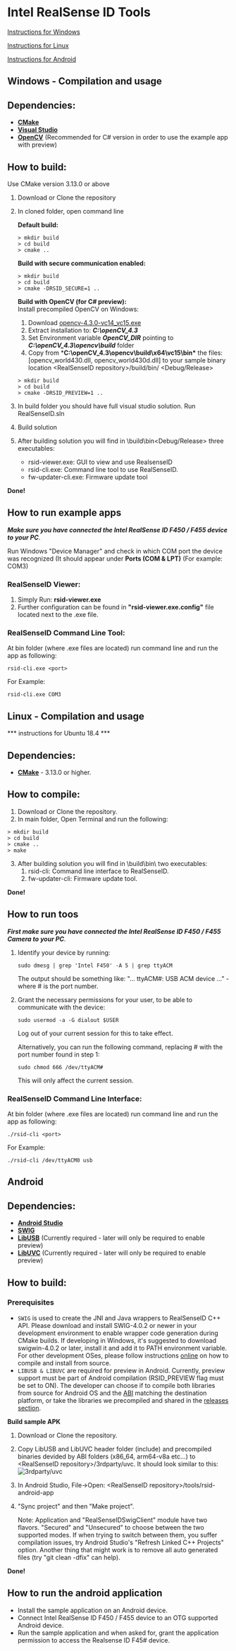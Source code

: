 
# 			Intel RealSense ID Tools

[Instructions for Windows](#windows----compilation-and-usage)

[Instructions for Linux](#linux----compilation-and-usage)

[Instructions for Android](#Android)

## **Windows** -  Compilation and usage 

##  **Dependencies**:

 -  **[CMake](https://cmake.org/)**
-   **[Visual Studio](https://visualstudio.microsoft.com/downloads/)**
-   **[OpenCV](https://sourceforge.net/projects/opencvlibrary/files/4.3.0/opencv-4.3.0-vc14_vc15.exe/download)** (Recommended for C# version in order to use the example app with preview) 


##  **How to build:**
Use CMake version 3.13.0 or above
1. Download or Clone the repository
2. In cloned folder, open command line

	**Default build:**
	```console
	> mkdir build
	> cd build
	> cmake ..
	```
	**Build with secure communication enabled:**
	```console
	> mkdir build
	> cd build
	> cmake -DRSID_SECURE=1 ..
	```
	**Build with OpenCV (for C# preview):**</br>
	Install precompiled OpenCV on Windows:
	1. Download [opencv-4.3.0-vc14_vc15.exe](https://sourceforge.net/projects/opencvlibrary/files/4.3.0/opencv-4.3.0-vc14_vc15.exe/download)
	2. Extract installation to: ***C:\openCV_4.3***
	3. Set Environment variable ***OpenCV_DIR*** pointing to ***C:\openCV_4.3\opencv\build*** folder
	4. Copy from ***C:\openCV_4.3\opencv\build\x64\vc15\bin\*** the files: [opencv_world430.dll, opencv_world430d.dll] to your sample binary location \<RealSenseID repository\>/build/bin/ <Debug/Release>
	```console
	> mkdir build
	> cd build
	> cmake -DRSID_PREVIEW=1 ..
	```

3. In build folder you should have full visual studio solution. Run RealSenseID.sln
4. Build solution
5. After building solution you will find in \build\bin\<Debug/Release> three executables:
	- rsid-viewer.exe: GUI to view and use RealsenseID
	- rsid-cli.exe: Command line tool to use RealSenseID.
	- fw-updater-cli.exe: Firmware update tool
    

**Done!**
## **How to run example apps**

***Make sure you have connected the Intel RealSense ID F450 / F455 device to your PC***.

Run Windows "Device Manager" and check in which COM port the device was recognized (It should appear under **Ports (COM & LPT)** (For example: COM3)

###  **RealSenseID Viewer:**
1. Simply Run: **rsid-viewer.exe**
2. Further configuration can be found in  **"rsid-viewer.exe.config"** file located next to the .exe file.


###  **RealSenseID Command Line Tool:**
At bin folder (where .exe files are located) run command line and run the app as following:
```console
rsid-cli.exe <port>
```
For Example:
```console
rsid-cli.exe COM3 
```


## **Linux** -  Compilation and usage 

***  instructions for Ubuntu 18.4 ***

##  **Dependencies**:

 -  **[CMake](https://cmake.org/)** - 3.13.0 or higher.

##  **How to compile**:

 1.  Download or Clone the repository.
 2. In main folder, Open Terminal and run the following:
 ```console
 > mkdir build
 > cd build
 > cmake ..
 > make
 ```
3. After building solution you will find in \build\bin\ two executables:
	1. rsid-cli: Command line interface to RealSenseID.
    2. fw-updater-cli: Firmware update tool.
    

**Done!**

## **How to run toos**

***First make sure you have connected the Intel RealSense ID F450 / F455 Camera to your PC***.

1. Identify your device by running:
	```console 
	sudo dmesg | grep 'Intel F450' -A 5 | grep ttyACM
	```
	The output should be something like: "... ttyACM#: USB ACM device ..." - where # is the port number.
    
2. Grant the necessary permissions for your user, to be able to communicate with the device:
	```console
	sudo usermod -a -G dialout $USER
	```
	Log out of your current session for this to take effect.

   Alternatively, you can run the following command, replacing # with the port number found in step 1:
	```console
	sudo chmod 666 /dev/ttyACM#
	```
	This will only affect the current session.

###  **RealSenseID Command Line Interface:**
At bin folder (where .exe files are located) run command line and run the app as following:
```console
./rsid-cli <port> 
```
For Example:
```console
./rsid-cli /dev/ttyACM0 usb
```


## **Android**

## **Dependencies**:
- **[Android Studio](https://developer.android.com/studio)**
- **[SWIG](http://www.swig.org/download.html)**
- **[LibUSB](https://github.com/libusb/libusb)**
(Currently required - later will only be required to enable preview)
- **[LibUVC](https://github.com/libuvc/libuvc)**
(Currently required - later will only be required to enable preview)

##  **How to build:**
### **Prerequisites**
- `SWIG` is used to create the JNI and Java wrappers to RealSenseID C++ API. Please download and install SWIG-4.0.2 or newer in your development environment to enable wrapper code generation during CMake builds. If developing in Windows, it's suggested to download swigwin-4.0.2 or later, install it and add it to PATH environment variable. For other development OSes, please follow instructions [online](http://www.swig.org/Doc4.0/SWIGDocumentation.html#Preface_installation) on how to compile and install from source.
- `LIBUSB & LIBUVC` are required for preview in Android. Currently, preview support must be part of Android compilation (RSID_PREVIEW flag must be set to ON). The developer can choose if to compile both libraries from source for Android OS and the [ABI](https://developer.android.com/ndk/guides/abis) matching the destination platform, or take the libraries we precompiled and shared in the [releases section](https://github.com/IntelRealSense/RealSenseID/releases).

**Build sample APK**
 1. Download or Clone the repository.
 2. Copy LibUSB and LibUVC header folder (include) and precompiled binaries devided by ABI folders (x86_64, arm64-v8a etc...) to \<RealSenseID repository\>/3rdparty/uvc. It should look similar to this: ![3rdparty/uvc](rsid-android-app/3rdparty_uvc.png)
 3. In Android Studio, File->Open: \<RealSenseID repository\>/tools/rsid-android-app
 4. "Sync project" and then "Make project".
 
 	Note: Application and "RealSenseIDSwigClient" module have two flavors. "Secured" and "Unsecured" to choose between the two supported modes. If when trying to switch between them, you suffer compilation issues, try Android Studio's "Refresh Linked C++ Projects" option. Another thing that might work is to remove all auto generated files (try "git clean -dfix" can help).

 **Done!**
## **How to run the android application**
- Install the sample application on an Android device.
- Connect Intel RealSense ID F450 / F455 device to an OTG supported Android device.
- Run the sample application and when asked for, grant the application permission to access the Realsense ID F45# device.